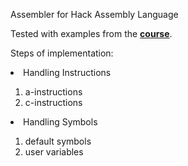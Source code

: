 Assembler for Hack Assembly Language

Tested with examples from the **[course](https://www.nand2tetris.org/project06)**.

Steps of implementation:

<li>Handling Instructions</li>
  <ol> 
    <li>a-instructions</li>
    <li>c-instructions</li>
  </ol>
<li>Handling Symbols</li>
  <ol>
    <li>default symbols</li>
    <li>user variables</li>
  </ol>

